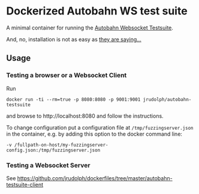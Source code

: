 # Dockerized Autobahn WS test suite

A minimal container for running the [Autobahn Websocket Testsuite](http://autobahn.ws/testsuite).

And, no, installation is not as easy as [they are saying...](http://autobahn.ws/testsuite/installation.html)

## Usage

### Testing a browser or a Websocket Client

Run

```
docker run -ti --rm=true -p 8080:8080 -p 9001:9001 jrudolph/autobahn-testsuite
```

and browse to http://localhost:8080 and follow the instructions.

To change configuration put a configuration file at `/tmp/fuzzingserver.json` in the container, e.g.
by adding this option to the docker command line:

```
-v /fullpath-on-host/my-fuzzingserver-config.json:/tmp/fuzzingserver.json
```

### Testing a Websocket Server

See https://github.com/jrudolph/dockerfiles/tree/master/autobahn-testsuite-client

